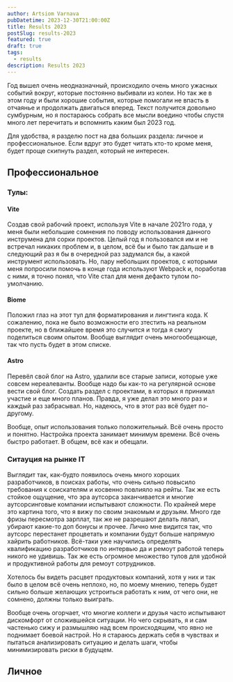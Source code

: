 ```yaml
---
author: Artsiom Varnava
pubDatetime: 2023-12-30T21:00:00Z
title: Results 2023
postSlug: results-2023
featured: true
draft: true
tags:
  - results
description: Results 2023
---
```


Год вышел очень неодназначный, происходило очень много ужасных событий вокруг, которые постоянно выбивали из колеи. Но так же в этом году и были хорошие события, которые помогали не впасть в отчаянье и продолжать двигаться вперед. Текст получится довольно сумбурным, но я постараюсь собрать все мысли воедино чтобы спустя много лет перечитать и вспомнить каким был 2023 год.

Для удобства, я разделю пост на два больших раздела: личное и профессиональное. Если вдруг это будет читать кто-то кроме меня, будет проще скипнуть раздел, который не интересен.

## Профессиональное

### Тулы:

#### Vite

Создав свой рабочий проект, используя Vite в начале 2021го года, у меня были небольшие сомнения по поводу использования данного инструмена для сорки проектов. Целый год я пользовался им и не встречал никаких проблем и, в целом, всё бы и было так дальше и в следующий раз я бы в очередной раз задумался бы, а какой инструмент использовать. Но, пару небольших проектов, с которыми меня попросили помочь в конце года используют Webpack и, поработав с ними, я точно понял, что Vite стал для меня дефакто тулом по-умолчанию.

#### Biome

Положил глаз на этот тул для форматирования и лингтинга кода. К сожалению, пока не было возможности его зтестить на реальном проекте, но в ближайшее время это случится и тогда я смогу поделиться своим опытом. Вообще выглядит очень многообещающе, так что пусть будет в этом списке.

#### Astro

Перевёл свой блог на Astro, удалили все старые записи, которые уже совсем нереалеванты. Вообще надо бы как-то на регулярной основе вести свой блог. Создать раздел с проектами, в которых я принимал участие и еще много планов. Правда, я уже делал это много раз и каждый раз забрасывал. Но, надеюсь, что в этот раз всё будет по-другому.

Вообще, опыт использования только положительный. Всё очень просто и понятно. Настройка проекта занимает минимум времени. Всё очень быстро работает. В общем, всё как и обещали.

### Ситауция на рынке IT

Выглядит так, как-будто появилось очень много хороших разработчиков, в поисках работы, что очень сильно повысило требования к соискателям и косвенно повлияло на рейты. Так же есть стойкое ощущение, что эра аутсорса заканчивается и многие аутсорсинговые компании испытывают сложности. По крайней мере это картина того, что я вижу по своим знакомым и друзьям. Много где фризы пересмотра зарплат, так же не разрешают делать лвлап, убирают какие-то доп бонусы и прочее. Лично мне видится так, что аутсорс перестанет процветать и компании будут больше напрямую хайрить работников. Всё-таки уже научились определять квалификацию разработчиков по интервью да и ремоут работой теперь никого не удивишь. Так же есть огромное множество тулов для удобной и продуктивной работы для ремоут сотрудников.

Хотелось бы видеть расцвет продуктовых компаний, хотя у них и так было в целом всё очень неплохо, но, по моему мнению, теперь будет сильно больше желающих устроиться работать к ним, от чего они, не сомнено, должны только выиграть.

Вообще очень огорчает, что многие коллеги и друзья часто испытывают дискомфорт от сложившейся ситуации. Но чего скрывать, я и сам частенько сижу и размышляю над всем происходящим, что явно не поднимает боевой настрой. Но я стараюсь держать себя в чувствах и пытаться анализировать ситуацию и делать шаги, чтобы минимизировать риски в будущем.

## Личное

